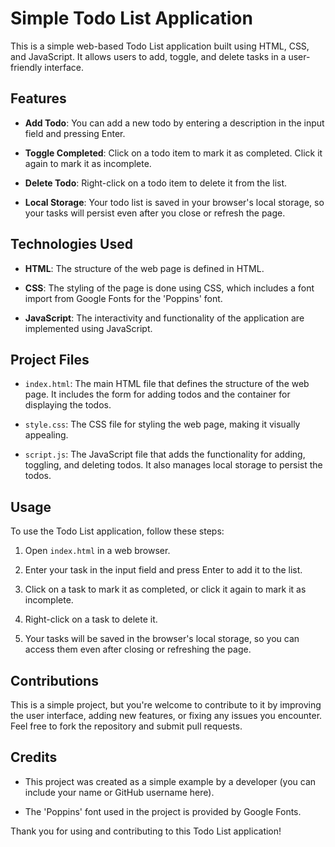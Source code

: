 # **Simple Todo List Application**

This is a simple web-based Todo List application built using HTML, CSS, and JavaScript. It allows users to add, toggle, and delete tasks in a user-friendly interface.

## Features

- **Add Todo**: You can add a new todo by entering a description in the input field and pressing Enter.

- **Toggle Completed**: Click on a todo item to mark it as completed. Click it again to mark it as incomplete.

- **Delete Todo**: Right-click on a todo item to delete it from the list.

- **Local Storage**: Your todo list is saved in your browser's local storage, so your tasks will persist even after you close or refresh the page.

## Technologies Used

- **HTML**: The structure of the web page is defined in HTML.

- **CSS**: The styling of the page is done using CSS, which includes a font import from Google Fonts for the 'Poppins' font.

- **JavaScript**: The interactivity and functionality of the application are implemented using JavaScript.

## Project Files

- `index.html`: The main HTML file that defines the structure of the web page. It includes the form for adding todos and the container for displaying the todos.

- `style.css`: The CSS file for styling the web page, making it visually appealing.

- `script.js`: The JavaScript file that adds the functionality for adding, toggling, and deleting todos. It also manages local storage to persist the todos.

## Usage

To use the Todo List application, follow these steps:

1. Open `index.html` in a web browser.

2. Enter your task in the input field and press Enter to add it to the list.

3. Click on a task to mark it as completed, or click it again to mark it as incomplete.

4. Right-click on a task to delete it.

5. Your tasks will be saved in the browser's local storage, so you can access them even after closing or refreshing the page.

## Contributions

This is a simple project, but you're welcome to contribute to it by improving the user interface, adding new features, or fixing any issues you encounter. Feel free to fork the repository and submit pull requests.

## Credits

- This project was created as a simple example by a developer (you can include your name or GitHub username here).

- The 'Poppins' font used in the project is provided by Google Fonts.

Thank you for using and contributing to this Todo List application!
